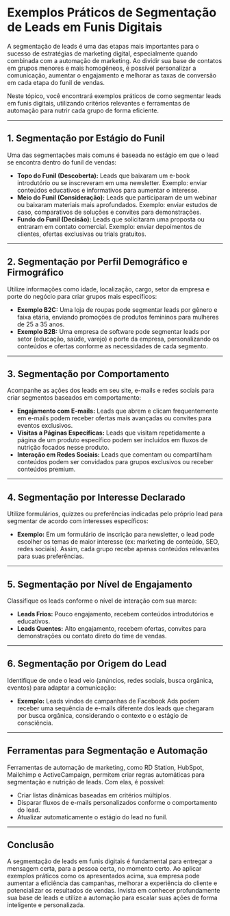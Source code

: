 # Exemplos Práticos de Segmentação de Leads em Funis Digitais

A segmentação de leads é uma das etapas mais importantes para o sucesso de estratégias de marketing digital, especialmente quando combinada com a automação de marketing. Ao dividir sua base de contatos em grupos menores e mais homogêneos, é possível personalizar a comunicação, aumentar o engajamento e melhorar as taxas de conversão em cada etapa do funil de vendas.

Neste tópico, você encontrará exemplos práticos de como segmentar leads em funis digitais, utilizando critérios relevantes e ferramentas de automação para nutrir cada grupo de forma eficiente.

---

## 1. Segmentação por Estágio do Funil

Uma das segmentações mais comuns é baseada no estágio em que o lead se encontra dentro do funil de vendas:

- **Topo do Funil (Descoberta):** Leads que baixaram um e-book introdutório ou se inscreveram em uma newsletter. Exemplo: enviar conteúdos educativos e informativos para aumentar o interesse.
- **Meio do Funil (Consideração):** Leads que participaram de um webinar ou baixaram materiais mais aprofundados. Exemplo: enviar estudos de caso, comparativos de soluções e convites para demonstrações.
- **Fundo do Funil (Decisão):** Leads que solicitaram uma proposta ou entraram em contato comercial. Exemplo: enviar depoimentos de clientes, ofertas exclusivas ou trials gratuitos.

---

## 2. Segmentação por Perfil Demográfico e Firmográfico

Utilize informações como idade, localização, cargo, setor da empresa e porte do negócio para criar grupos mais específicos:

- **Exemplo B2C:** Uma loja de roupas pode segmentar leads por gênero e faixa etária, enviando promoções de produtos femininos para mulheres de 25 a 35 anos.
- **Exemplo B2B:** Uma empresa de software pode segmentar leads por setor (educação, saúde, varejo) e porte da empresa, personalizando os conteúdos e ofertas conforme as necessidades de cada segmento.

---

## 3. Segmentação por Comportamento

Acompanhe as ações dos leads em seu site, e-mails e redes sociais para criar segmentos baseados em comportamento:

- **Engajamento com E-mails:** Leads que abrem e clicam frequentemente em e-mails podem receber ofertas mais avançadas ou convites para eventos exclusivos.
- **Visitas a Páginas Específicas:** Leads que visitam repetidamente a página de um produto específico podem ser incluídos em fluxos de nutrição focados nesse produto.
- **Interação em Redes Sociais:** Leads que comentam ou compartilham conteúdos podem ser convidados para grupos exclusivos ou receber conteúdos premium.

---

## 4. Segmentação por Interesse Declarado

Utilize formulários, quizzes ou preferências indicadas pelo próprio lead para segmentar de acordo com interesses específicos:

- **Exemplo:** Em um formulário de inscrição para newsletter, o lead pode escolher os temas de maior interesse (ex: marketing de conteúdo, SEO, redes sociais). Assim, cada grupo recebe apenas conteúdos relevantes para suas preferências.

---

## 5. Segmentação por Nível de Engajamento

Classifique os leads conforme o nível de interação com sua marca:

- **Leads Frios:** Pouco engajamento, recebem conteúdos introdutórios e educativos.
- **Leads Quentes:** Alto engajamento, recebem ofertas, convites para demonstrações ou contato direto do time de vendas.

---

## 6. Segmentação por Origem do Lead

Identifique de onde o lead veio (anúncios, redes sociais, busca orgânica, eventos) para adaptar a comunicação:

- **Exemplo:** Leads vindos de campanhas de Facebook Ads podem receber uma sequência de e-mails diferente dos leads que chegaram por busca orgânica, considerando o contexto e o estágio de consciência.

---

## Ferramentas para Segmentação e Automação

Ferramentas de automação de marketing, como RD Station, HubSpot, Mailchimp e ActiveCampaign, permitem criar regras automáticas para segmentação e nutrição de leads. Com elas, é possível:

- Criar listas dinâmicas baseadas em critérios múltiplos.
- Disparar fluxos de e-mails personalizados conforme o comportamento do lead.
- Atualizar automaticamente o estágio do lead no funil.

---

## Conclusão

A segmentação de leads em funis digitais é fundamental para entregar a mensagem certa, para a pessoa certa, no momento certo. Ao aplicar exemplos práticos como os apresentados acima, sua empresa pode aumentar a eficiência das campanhas, melhorar a experiência do cliente e potencializar os resultados de vendas. Invista em conhecer profundamente sua base de leads e utilize a automação para escalar suas ações de forma inteligente e personalizada.